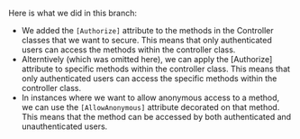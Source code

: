 Here is what we did in this branch:

- We added the `[Authorize]` attribute to the methods in the Controller classes that we want to secure. This means that only authenticated users can access the methods within the controller class.
- Alterntively (which was omitted here), we can apply the [Authorize] attribute to specific methods within the controller class. This means that only authenticated users can access the specific methods within the controller class.
- In instances where we want to allow anonymous access to a method, we can use the `[AllowAnonymous]` attribute decorated on that method. This means that the method can be accessed by both authenticated and unauthenticated users.